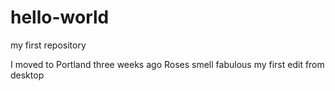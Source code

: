 # hello-world
my first repository

I moved to Portland three weeks ago
Roses smell fabulous
my first edit from desktop
